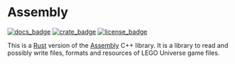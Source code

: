 # Assembly

[![docs_badge](https://docs.rs/assembly/badge.svg)](https://docs.rs/assembly/)
[![crate_badge](https://img.shields.io/crates/v/assembly.svg)](https://crates.io/crates/assembly)
[![license_badge](https://img.shields.io/crates/l/assembly.svg?color=green)](https://github.com/Xiphoseer/assembly_rs/blob/master/LICENSE)

This is a [Rust](https://rust-lang.org) version of the [Assembly][assembly] C++ library. It is a
library to read and possibly write files, formats and resources of LEGO Universe
game files.

[assembly]: https://github.com/xiphoseer/assembly
